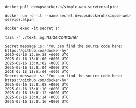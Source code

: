 `docker pull devopsdockeruh/simple-web-service:alpine`

`docker run -d -it --name secret devopsdockeruh/simple-web-service:alpin`

`docker exec -it secret sh`

`tail -f ./text.log` *inside container*

```
Secret message is: 'You can find the source code here: https://github.com/docker-hy'
2025-01-16 13:00:58 +0000 UTC
2025-01-16 13:01:00 +0000 UTC
2025-01-16 13:01:02 +0000 UTC
2025-01-16 13:01:04 +0000 UTC
2025-01-16 13:01:06 +0000 UTC
Secret message is: 'You can find the source code here: https://github.com/docker-hy'
2025-01-16 13:01:08 +0000 UTC
2025-01-16 13:01:10 +0000 UTC
2025-01-16 13:01:12 +0000 UTC
2025-01-16 13:01:14 +0000 UTC
2025-01-16 13:01:16 +0000 UTC
```
